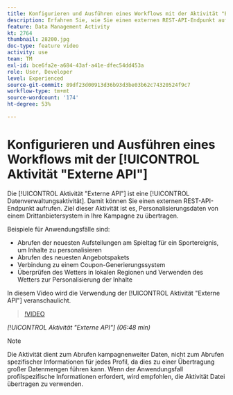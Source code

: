 ```yaml
---
title: Konfigurieren und Ausführen eines Workflows mit der Aktivität "Externe API"
description: Erfahren Sie, wie Sie einen externen REST-API-Endpunkt aufrufen, um Personalisierungsdaten von einem Drittanbietersystem in Ihre Kampagne zu ziehen.
feature: Data Management Activity
kt: 2764
thumbnail: 28200.jpg
doc-type: feature video
activity: use
team: TM
exl-id: bce6fa2e-a684-43af-a41e-dfec54dd453a
role: User, Developer
level: Experienced
source-git-commit: 89df23d00913d36b93d3be03b62c74320524f9c7
workflow-type: tm+mt
source-wordcount: '174'
ht-degree: 53%

---
```


# Konfigurieren und Ausführen eines Workflows mit der [!UICONTROL Aktivität &quot;Externe API&quot;]

Die [!UICONTROL Aktivität &quot;Externe API&quot;] ist eine [!UICONTROL Datenverwaltungsaktivität]. Damit können Sie einen externen REST-API-Endpunkt aufrufen. Ziel dieser Aktivität ist es, Personalisierungsdaten von einem Drittanbietersystem in Ihre Kampagne zu übertragen.

Beispiele für Anwendungsfälle sind:

* Abrufen der neuesten Aufstellungen am Spieltag für ein Sportereignis, um Inhalte zu personalisieren
* Abrufen des neuesten Angebotspakets
* Verbindung zu einem Coupon-Generierungssystem
* Überprüfen des Wetters in lokalen Regionen und Verwenden des Wetters zur Personalisierung der Inhalte

In diesem Video wird die Verwendung der [!UICONTROL Aktivität &quot;Externe API&quot;] veranschaulicht.

>[!VIDEO](https://video.tv.adobe.com/v/28200/?quality=12&learn=on)

*[!UICONTROL Aktivität &quot;Externe API&quot;] (06:48 min)*

>[!NOTE]
>
>Die Aktivität dient zum Abrufen kampagnenweiter Daten, nicht zum Abrufen spezifischer Informationen für jedes Profil, da dies zu einer Übertragung großer Datenmengen führen kann. Wenn der Anwendungsfall profilspezifische Informationen erfordert, wird empfohlen, die Aktivität Datei übertragen zu verwenden.
